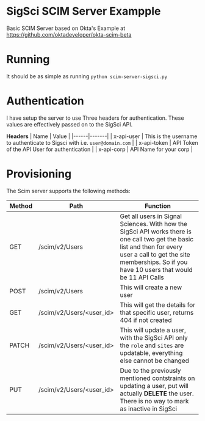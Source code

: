 # SigSci SCIM Server Exampple

Basic SCIM Server based on Okta's Example at https://github.com/oktadeveloper/okta-scim-beta

# Running

It should be as simple as running `python scim-server-sigsci.py`


# Authentication

I have setup the server to use Three headers for authentication. These values are effectively passed on to the SigSci API.

**Headers**
| Name | Value |
|------|-------|
| x-api-user | This is the username to authenticate to Sigsci with i.e. `user@domain.com` |
| x-api-token | API Token of the API User for authentication |
| x-api-corp | API Name for your corp |


# Provisioning 

The Scim server supports the following methods:

| Method | Path | Function |
|--------|------|----------|
| GET    | /scim/v2/Users | Get all users in Signal Sciences. With how the SigSci API works there is one call two get the basic list and then for every user a call to get the site memberships. So if you have 10 users that would be 11 API Calls |
| POST   | /scim/v2/Users | This will create a new user |
| GET    | /scim/v2/Users/<user_id> | This will get the details for that specific user, returns 404 if not created |
| PATCH  | /scim/v2/Users/<user_id> | This will update a user, with the SigSci API only the `role` and `sites` are updatable, everything else cannot be changed |
| PUT    | /scim/v2/Users/<user_id> | Due to the previously mentioned contstraints on updating a user, put will actually **DELETE** the user. There is no way to mark as inactive in SigSci |